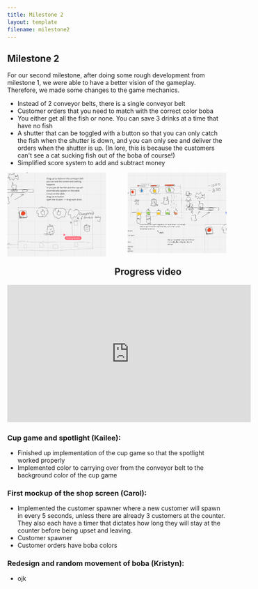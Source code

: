 ```yaml
---
title: Milestone 2
layout: template
filename: milestone2
--- 
```


## Milestone 2

For our second milestone, after doing some rough development from milestone 1, we were able to have a better vision of the gameplay. Therefore, we made some changes to the game mechanics.

- Instead of 2 conveyor belts, there is a single conveyor belt
- Customer orders that you need to match with the correct color boba
- You either get all the fish or none. You can save 3 drinks at a time that have no fish
- A shutter that can be toggled with a button so that you can only catch the fish when the shutter is down, and you can only see and deliver the orders when the shutter is up. (In lore, this is because the customers can't see a cat sucking fish out of the boba of course!)
- Simplified score system to add and subtract money

<img src="Assets/brainstorm2-1.png" alt="first-brainstorm" style="display: block; margin-left: auto; margin-right: 20px; float: left; width: 45%; margin-bottom: 30px;"/>

<img src="Assets/brainstorm2-2.png" alt="first-brainstorm" style="display: block; margin-left: 20px; margin-right: auto; float: right; width: 45%; margin-bottom: 30px;"/>



## Progress video

<iframe width="560" height="315" src="https://www.youtube.com/embed/myoKa336WG0?si=zb7Xc-G3D-WG2Sxp" title="YouTube video player" frameborder="0" allow="accelerometer; autoplay; clipboard-write; encrypted-media; gyroscope; picture-in-picture; web-share" referrerpolicy="strict-origin-when-cross-origin" allowfullscreen></iframe>

### Cup game and spotlight (Kailee):

- Finished up implementation of the cup game so that the spotlight worked properly
- Implemented color to carrying over from the conveyor belt to the background color of the cup game

### First mockup of the shop screen (Carol):

- Implemented the customer spawner where a new customer will spawn in every 5 seconds, unless there are already 3 customers at the counter. They also each have a timer that dictates how long they will stay at the counter before being upset and leaving.
- Customer spawner 
- Customer orders have boba colors 

### Redesign and random movement of boba (Kristyn):

- ojk